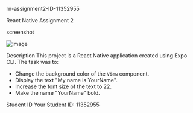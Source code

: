 rn-assignment2-ID-11352955


React Native Assignment 2




screenshot




![image](https://github.com/Endurance27/rn-assignment2-ID-11352955/assets/170117331/7c266b5f-0353-48b4-aa44-a507109772be)






Description
This project is a React Native application created using Expo CLI. The task was to:
- Change the background color of the `View` component.
- Display the text "My name is YourName".
- Increase the font size of the text to 22.
- Make the name "YourName" bold.

Student ID
Your Student ID: 11352955
